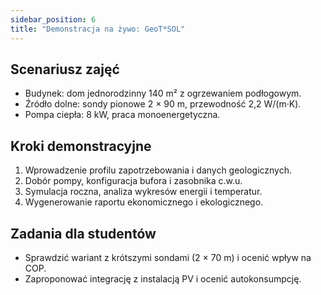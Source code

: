 ```yaml
---
sidebar_position: 6
title: "Demonstracja na żywo: GeoT*SOL"
---
```


## Scenariusz zajęć

- Budynek: dom jednorodzinny 140 m² z ogrzewaniem podłogowym.
- Źródło dolne: sondy pionowe 2 × 90 m, przewodność 2,2 W/(m·K).
- Pompa ciepła: 8 kW, praca monoenergetyczna.

## Kroki demonstracyjne

1. Wprowadzenie profilu zapotrzebowania i danych geologicznych.
2. Dobór pompy, konfiguracja bufora i zasobnika c.w.u.
3. Symulacja roczna, analiza wykresów energii i temperatur.
4. Wygenerowanie raportu ekonomicznego i ekologicznego.

## Zadania dla studentów

- Sprawdzić wariant z krótszymi sondami (2 × 70 m) i ocenić wpływ na COP.
- Zaproponować integrację z instalacją PV i ocenić autokonsumpcję.

